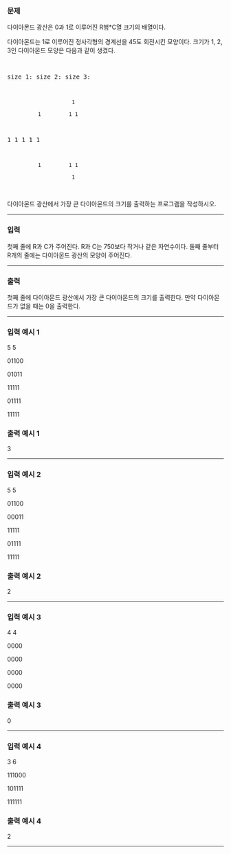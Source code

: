 ### 문제
<p>다이아몬드 광산은 0과 1로 이루어진 R행*C열 크기의 배열이다.</p>
<p>다이아몬드는 1로 이루어진 정사각형의 경계선을 45도 회전시킨 모양이다. 크기가 1, 2, 3인 다이아몬드 모양은 다음과 같이 생겼다.</p>
<pre>
size 1:    size 2:    size 3:
                         1
              1         1 1
   1         1 1       1   1
              1         1 1
                         1
</pre>
<p>다이아몬드 광산에서 가장 큰 다이아몬드의 크기를 출력하는 프로그램을 작성하시오.</p>
<hr/>

### 입력
<p>첫째 줄에 R과 C가 주어진다. R과 C는 750보다 작거나 같은 자연수이다. 둘째 줄부터 R개의 줄에는 다이아몬드 광산의 모양이 주어진다.</p>
<hr/>

### 출력
<p>첫째 줄에 다이아몬드 광산에서 가장 큰 다이아몬드의 크기를 출력한다. 만약 다이아몬드가 없을 때는 0을 출력한다.</p>
<hr/>

### 입력 예시 1
5 5
01100
01011
11111
01111
11111

### 출력 예시 1
3

<hr/>

### 입력 예시 2
5 5
01100
00011
11111
01111
11111

### 출력 예시 2
2

<hr/>

### 입력 예시 3
4 4
0000
0000
0000
0000

### 출력 예시 3
0

<hr/>

### 입력 예시 4
3 6
111000
101111
111111

### 출력 예시 4
2

<hr/>

